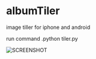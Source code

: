 # albumTiler
image tiller for iphone and android

run command
    .python tiler.py

![SCREENSHOT](https://github.com/Ans447766/albumTiler/blob/master/IMG_1107.PNG)
